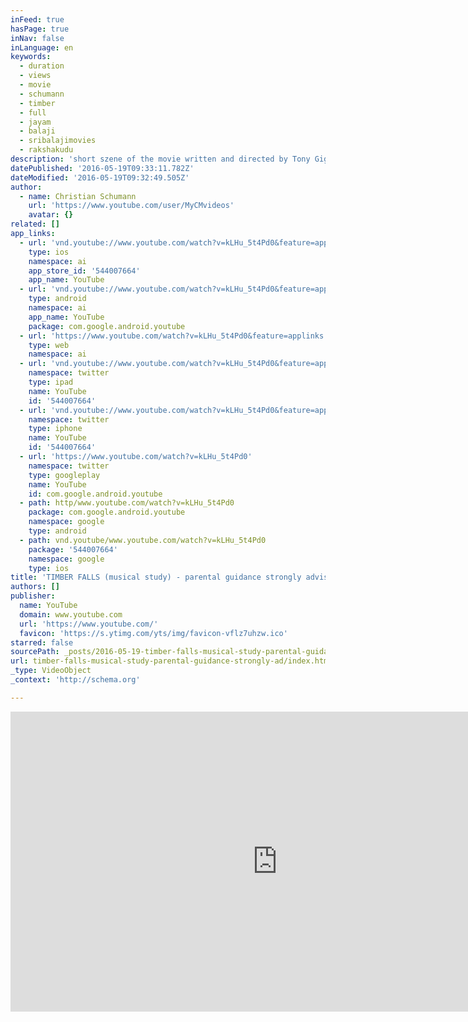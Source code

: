 ```yaml
---
inFeed: true
hasPage: true
inNav: false
inLanguage: en
keywords:
  - duration
  - views
  - movie
  - schumann
  - timber
  - full
  - jayam
  - balaji
  - sribalajimovies
  - rakshakudu
description: 'short szene of the movie written and directed by Tony Giglio with my own musical concept as a study. I do not own the rights for this movie!'
datePublished: '2016-05-19T09:33:11.782Z'
dateModified: '2016-05-19T09:32:49.505Z'
author:
  - name: Christian Schumann
    url: 'https://www.youtube.com/user/MyCMvideos'
    avatar: {}
related: []
app_links:
  - url: 'vnd.youtube://www.youtube.com/watch?v=kLHu_5t4Pd0&feature=applinks'
    type: ios
    namespace: ai
    app_store_id: '544007664'
    app_name: YouTube
  - url: 'vnd.youtube://www.youtube.com/watch?v=kLHu_5t4Pd0&feature=applinks'
    type: android
    namespace: ai
    app_name: YouTube
    package: com.google.android.youtube
  - url: 'https://www.youtube.com/watch?v=kLHu_5t4Pd0&feature=applinks'
    type: web
    namespace: ai
  - url: 'vnd.youtube://www.youtube.com/watch?v=kLHu_5t4Pd0&feature=applinks'
    namespace: twitter
    type: ipad
    name: YouTube
    id: '544007664'
  - url: 'vnd.youtube://www.youtube.com/watch?v=kLHu_5t4Pd0&feature=applinks'
    namespace: twitter
    type: iphone
    name: YouTube
    id: '544007664'
  - url: 'https://www.youtube.com/watch?v=kLHu_5t4Pd0'
    namespace: twitter
    type: googleplay
    name: YouTube
    id: com.google.android.youtube
  - path: http/www.youtube.com/watch?v=kLHu_5t4Pd0
    package: com.google.android.youtube
    namespace: google
    type: android
  - path: vnd.youtube/www.youtube.com/watch?v=kLHu_5t4Pd0
    package: '544007664'
    namespace: google
    type: ios
title: 'TIMBER FALLS (musical study) - parental guidance strongly advised!'
authors: []
publisher:
  name: YouTube
  domain: www.youtube.com
  url: 'https://www.youtube.com/'
  favicon: 'https://s.ytimg.com/yts/img/favicon-vflz7uhzw.ico'
starred: false
sourcePath: _posts/2016-05-19-timber-falls-musical-study-parental-guidance-strongly-ad.md
url: timber-falls-musical-study-parental-guidance-strongly-ad/index.html
_type: VideoObject
_context: 'http://schema.org'

---
```

<iframe src="https://cdn.embedly.com/widgets/media.html?src=https%3A%2F%2Fwww.youtube.com%2Fembed%2FkLHu_5t4Pd0%3Ffeature%3Doembed&amp;url=http%3A%2F%2Fwww.youtube.com%2Fwatch%3Fv%3DkLHu_5t4Pd0&amp;image=https%3A%2F%2Fi.ytimg.com%2Fvi%2FkLHu_5t4Pd0%2Fhqdefault.jpg&amp;key=b7d04c9b404c499eba89ee7072e1c4f7&amp;type=text%2Fhtml&amp;schema=youtube" width="854" height="480" scrolling="no" frameborder="0" allowfullscreen="" style=""></iframe>